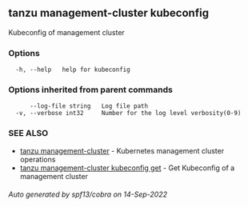 ## tanzu management-cluster kubeconfig

Kubeconfig of management cluster

### Options

```
  -h, --help   help for kubeconfig
```

### Options inherited from parent commands

```
      --log-file string   Log file path
  -v, --verbose int32     Number for the log level verbosity(0-9)
```

### SEE ALSO

* [tanzu management-cluster](tanzu_management-cluster.md)	 - Kubernetes management cluster operations
* [tanzu management-cluster kubeconfig get](tanzu_management-cluster_kubeconfig_get.md)	 - Get Kubeconfig of a management cluster

###### Auto generated by spf13/cobra on 14-Sep-2022
